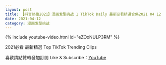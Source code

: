```yaml
---
layout: post
title: 【抖音熱搜2021】漫画发型挑战 1 TikTok Daily 最新必看精選合集2021 04 12
date: 2021-04-12
category: 漫画发型挑战
---
```


{% include youtube-video.html id="eZOxNULP3RM" %}

2021必看 最新精選 Top TikTok Trending Clips

喜歡請點贊轉發加訂閱 Like & Subscribe：[YouTube](https://www.youtube.com/channel/UCAoR7VcanIPd04uEq_GIylA/videos)

